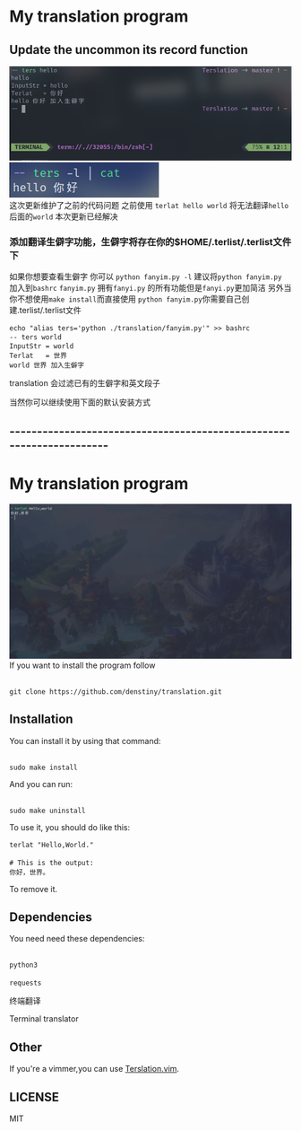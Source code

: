 # My translation program


## Update the uncommon its record function
![Rarely used word function](./Imager/list.png)
![list](./Imager/list6.png)  
这次更新维护了之前的代码问题
之前使用
`terlat hello world` 将无法翻译`hello`后面的`world` 本次更新已经解决

### 添加翻译生僻字功能，生僻字将存在你的$HOME/.terlist/.terlist文件下

如果你想要查看生僻字 你可以 `python fanyim.py -l` 建议将`python fanyim.py` 加入到`bashrc`
`fanyim.py` 拥有`fanyi.py` 的所有功能但是`fanyi.py`更加简洁
另外当你不想使用`make install`而直接使用 `python fanyim.py`你需要自己创建.terlist/.terlist文件
```shell
echo "alias ters='python ./translation/fanyim.py'" >> bashrc
-- ters world
InputStr = world
Terlat   = 世界
world 世界 加入生僻字
```
translation 会过滤已有的生僻字和英文段子

当然你可以继续使用下面的默认安装方式

##  ---------------------------------------------------------------------
# My translation program
![The photo failed](./Imager/demo.png)
If you want to install the program follow

```

git clone https://github.com/denstiny/translation.git

```


## Installation

You can install it by using that command:

```shell

sudo make install

```

And you can run:

```shell

sudo make uninstall

```

To use it, you should do like this:
```shell
terlat "Hello,World."

# This is the output:
你好，世界。
```
To remove it.


## Dependencies

You need need these dependencies:

```

python3

requests

```

终端翻译

Terminal translator


## Other

If you're a vimmer,you can use [Terslation.vim](https://github.com/SpringHan/Terslation.vim).


## LICENSE

MIT

